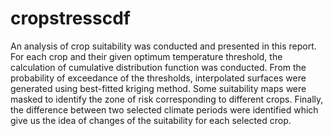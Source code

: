 # cropstresscdf

An analysis of crop suitability was conducted and presented in this report. For each crop and their given optimum temperature threshold, the calculation of cumulative distribution function was conducted. From the probability of exceedance of the thresholds, interpolated surfaces were generated using best-fitted kriging method. Some suitability maps were masked to identify the zone of risk corresponding to different crops. Finally, the difference between two selected climate periods were identified which give us the idea of changes of the suitability for each selected crop. 
